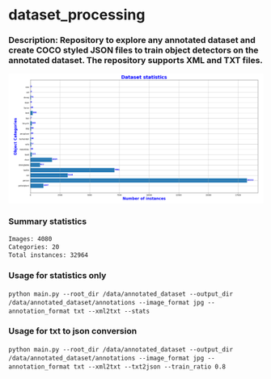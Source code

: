 # dataset_processing

### Description: Repository to explore any annotated dataset and create COCO styled JSON files to train object detectors on the annotated dataset. The repository supports XML and TXT files.
![alt text](https://github.com/MASSIVE-VR-Laboratory/dataset_processing/blob/main/DatasetSpecifications.png?raw=true "Dataset Specifications")

### Summary statistics
```
Images: 4080 
Categories: 20
Total instances: 32964
```

### Usage for statistics only
``
python main.py --root_dir /data/annotated_dataset --output_dir /data/annotated_dataset/annotations --image_format jpg --annotation_format txt --xml2txt --stats
``
### Usage for txt to json conversion
``
python main.py --root_dir /data/annotated_dataset --output_dir /data/annotated_dataset/annotations --image_format jpg --annotation_format txt --xml2txt --txt2json --train_ratio 0.8
``
